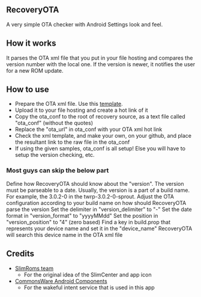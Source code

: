 RecoveryOTA
-------
A very simple OTA checker with Android Settings look and feel.

How it works
------------
It parses the OTA xml file that you put in your file hosting and compares the version number with the local one.
If the version is newer, it notifies the user for a new ROM update.

How to use
----------
* Prepare the OTA xml file. Use this [template](https://github.com/HostZero/android_device_google_sprout/blob/cm-13.0/ota/ota.xml).
* Upload it to your file hosting and create a hot link of it
* Copy the ota_conf to the root of recovery source, as a text file called "ota_conf" (without the quotes)
* Replace the "ota_url" in ota_conf with your OTA xml hot link
* Check the xml template, and make your own, on your github, and place the resultant link to the raw file in the ota_conf
* If using the given samples, ota_conf is all setup! Else you will have to setup the version checking, etc.


### Most guys can skip the below part

Define how RecoveryOTA should know about the "version". The version must be parseable to a date.
Usually, the version is a part of a build name. For example, the 3.0.2-0 in the twrp-3.0.2-0-sprout.
Adjust the OTA configuration according to your build name on how should RecoveryOTA parse the version
Set the delimiter in "version_delimiter" to "-"
Set the date format in "version_format" to "yyyyMMdd"
Set the position in "version_position" to "4" (zero based)
Find a key in build.prop that represents your device name and set it in the "device_name"
RecoveryOTA will search this device name in the OTA xml file


Credits
-------
* [SlimRoms team](http://Slimroms.net/)
  * For the original idea of the SlimCenter and app icon
* [CommonsWare Android Components](https://github.com/commonsguy/cwac-wakeful)
  * For the wakeful intent service that is used in this app
